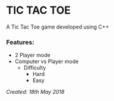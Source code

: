# TIC TAC TOE
A Tic Tac Toe game developed using C++ 

### Features:
- 2 Player mode
- Computer vs Player mode
    - Difficulty
        - Hard
        - Easy

*Created: 18th May 2018*
